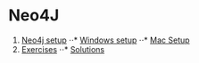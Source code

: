 # Neo4J

1. [Neo4j setup](exercises/setup)
⋅⋅* [Windows setup](exercises/setup/windows)
⋅⋅* [Mac Setup](exercises/setup/mac)
2. [Exercises](exercises)
⋅⋅* [Solutions](exercises/answers)
